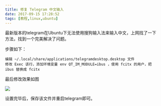 ```yaml
---
title: 修复 Telegram 中文输入
date: 2017-09-15 17:28:52
tags: [教程,linux,ubuntu]
---
```


最新版本的telegram在Ubuntu下无法使用搜狗输入法来输入中文，上网找了一下方法，找到一个完美解决了问题。

步骤如下：

```
编辑 ~/.local/share/applications/telegramdesktop.desktop 文件
修改 Exec 该行，添加环境变量 env QT_IM_MODULE=ibus ，使用 fcitx 的用户，把 ibus 替换成 fcitx

```

最后修改效果如图

![](https://ww2.sinaimg.cn/large/a15b4afegy1fhjn68w3c2j20qp0ifwg8)

设置完毕后，保存该文件并重启telegram即可。




